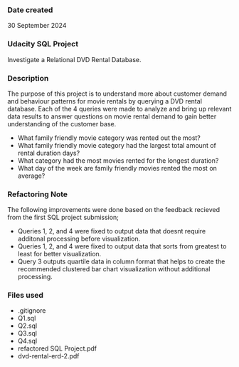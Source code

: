 ### Date created
30 September 2024

### Udacity SQL Project
Investigate a Relational DVD Rental Database. 

### Description
The purpose of this project is to understand more about customer demand and behaviour patterns for movie rentals by querying a DVD rental database. Each of the 4 queries were made to analyze and bring up relevant data results to answer questions on movie rental demand to gain better understanding of the customer base. 
 - What family friendly movie category was rented out the most?
 - What family friendly movie category had the largest total amount of rental duration days?
 - What category had the most movies rented for the longest duration?
 - What day of the week are family friendly movies rented the most on average?

### Refactoring Note
The following improvements were done based on the feedback recieved from the first SQL project submission;
 - Queries 1, 2, and 4 were fixed to output data that doesnt require additonal processing before visualization.
 - Queries 1, 2, and 4 were fixed to output data that sorts from greatest to least for better visualization.
 - Query 3 outputs quartile data in column format that helps to create the recommended clustered bar chart visualization without additional processing.

### Files used
- .gitignore
- Q1.sql
- Q2.sql
- Q3.sql
- Q4.sql
- refactored SQL Project.pdf
- dvd-rental-erd-2.pdf